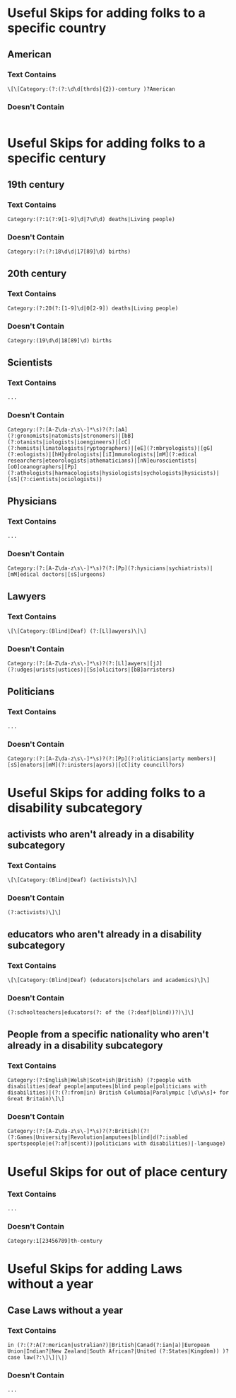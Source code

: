 # Useful Skips for adding folks to a specific country

## American
### Text Contains

```
\[\[Category:(?:(?:\d\d[thrds]{2})-century )?American
```
### Doesn't Contain

```
```

# Useful Skips for adding folks to a specific century

## 19th century
### Text Contains

```
Category:(?:1(?:9[1-9]\d|7\d\d) deaths|Living people)
```
### Doesn't Contain

```
Category:(?:(?:18\d\d|17[89]\d) births)
```

## 20th century
### Text Contains

```
Category:(?:20(?:[1-9]\d|0[2-9]) deaths|Living people)
```
### Doesn't Contain

```
Category:(19\d\d|18[89]\d) births
```

## Scientists
### Text Contains

```
...
```

### Doesn't Contain

```
Category:(?:[A-Z\da-z\s\-]*\s)?(?:[aA](?:gronomists|natomists|stronomers)|[bB](?:otanists|iologists|ioengineers)|[cC](?:hemists|limatologists|ryptographers)|[eE](?:mbryologists)|[gG](?:eologists)|[hH]ydrologists|[iI]mmunologists|[mM](?:edical researchers|eteorologists|athematicians)|[nN]euroscientists|[oO]ceanographers|[Pp](?:athologists|harmacologists|hysiologists|sychologists|hysicists)|[sS](?:cientists|ociologists))
```

## Physicians
### Text Contains

```
...
```

### Doesn't Contain

```
Category:(?:[A-Z\da-z\s\-]*\s)?(?:[Pp](?:hysicians|sychiatrists)|[mM]edical doctors|[sS]urgeons)
```

## Lawyers
### Text Contains

```
\[\[Category:(Blind|Deaf) (?:[Ll]awyers)\]\]
```

### Doesn't Contain

```
Category:(?:[A-Z\da-z\s\-]*\s)?(?:[Ll]awyers|[jJ](?:udges|urists|ustices)|[Ss]olicitors|[bB]arristers)
```

## Politicians
### Text Contains

```
...
```

### Doesn't Contain

```
Category:(?:[A-Z\da-z\s\-]*\s)?(?:[Pp](?:oliticians|arty members)|[sS]enators|[mM](?:inisters|ayors)|[cC]ity councill?ors)
```

# Useful Skips for adding folks to a disability subcategory
## activists who aren't already in a disability subcategory
### Text Contains

```
\[\[Category:(Blind|Deaf) (activists)\]\]
```
### Doesn't Contain

```
(?:activists)\]\]
```

## educators who aren't already in a disability subcategory
### Text Contains

```
\[\[Category:(Blind|Deaf) (educators|scholars and academics)\]\]
```
### Doesn't Contain

```
(?:schoolteachers|educators(?: of the (?:deaf|blind))?)\]\]
```

## People from a specific nationality who aren't already in a disability subcategory
### Text Contains

```
Category:(?:English|Welsh|Scot+ish|British) (?:people with disabilities|deaf people|amputees|blind people|politicians with disabilities)|(?:(?:from|in) British Columbia|Paralympic [\d\w\s]+ for Great Britain)\]\]
```
### Doesn't Contain

```
Category:(?:[A-Z\da-z\s\-]*\s)?(?:British)(?! (?:Games|University|Revolution|amputees|blind|d(?:isabled sportspeople|e(?:af|scent))|politicians with disabilities)|-language)
```
# Useful Skips for out of place century

### Text Contains

```
...
```
### Doesn't Contain

```
Category:1[23456789]th-century
```

# Useful Skips for adding Laws without a year
## Case Laws without a year
### Text Contains
```
in (?:(?:A(?:merican|ustralian?)|British|Canad(?:ian|a)|European Union|Indian?|New Zealand|South African?|United (?:States|Kingdom)) )?case law(?:\]\]|\|)
```
### Doesn't Contain

```
...
```
